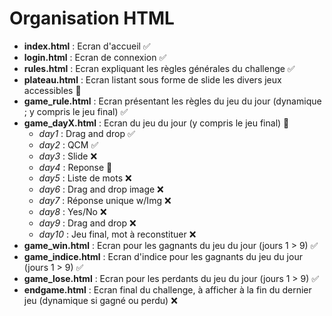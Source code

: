# Organisation HTML

- **index.html** : Ecran d'accueil ✅
- **login.html** : Ecran de connexion ✅
- **rules.html** : Ecran expliquant les règles générales du challenge ✅
- **plateau.html** : Ecran listant sous forme de slide les divers jeux accessibles 💬
- **game_rule.html** : Ecran présentant les règles du jeu du jour (dynamique ; y compris le jeu final) ✅
- **game_dayX.html** : Ecran du jeu du jour (y compris le jeu final) 💬
    - *day1* : Drag and drop ✅
    - *day2* : QCM ✅
    - *day3* : Slide ❌
    - *day4* : Reponse 💬
    - *day5* : Liste de mots ❌
    - *day6* : Drag and drop image ❌
    - *day7* : Réponse unique w/Img ❌
    - *day8* : Yes/No ❌
    - *day9* : Drag and drop ❌
    - *day10* : Jeu final, mot à reconstituer ❌
- **game_win.html** : Ecran pour les gagnants du jeu du jour (jours 1 > 9) ✅
- **game_indice.html** : Ecran d'indice pour les gagnants du jeu du jour (jours 1 > 9) ✅
- **game_lose.html** : Ecran pour les perdants du jeu du jour (jours 1 > 9) ✅
- **endgame.html** : Ecran final du challenge, à afficher à la fin du dernier jeu (dynamique si gagné ou perdu) ❌